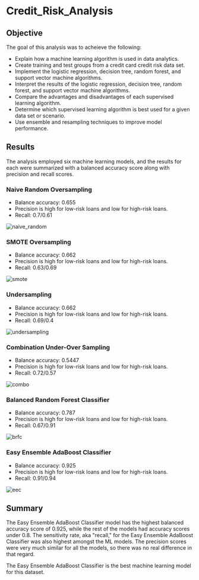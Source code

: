 # Credit_Risk_Analysis

## Objective
The goal of this analysis was to acheieve the following:
* Explain how a machine learning algorithm is used in data analytics.
* Create training and test groups from a credit card credit risk data set.
* Implement the logistic regression, decision tree, random forest, and support vector machine algorithms.
* Interpret the results of the logistic regression, decision tree, random forest, and support vector machine algorithms.
* Compare the advantages and disadvantages of each supervised learning algorithm.
* Determine which supervised learning algorithm is best used for a given data set or scenario.
* Use ensemble and resampling techniques to improve model performance.

## Results
The analysis employed six machine learning models, and the results for each were summarized with a balanced accuracy score along with precision and recall scores.

### Naive Random Oversampling
* Balance accuracy: 0.655
* Precision is high for low-risk loans and low for high-risk loans.
* Recall: 0.7/0.61

![naive_random](https://user-images.githubusercontent.com/100387078/175821785-51601cfa-36b9-4a9c-b90f-35459c71aada.png)


### SMOTE Oversampling
* Balance accuracy: 0.662
* Precision is high for low-risk loans and low for high-risk loans.
* Recall: 0.63/0.69

![smote](https://user-images.githubusercontent.com/100387078/175821796-ddbb84de-8a25-4ad4-9995-bcb13b2fa67b.png)


### Undersampling
* Balance accuracy: 0.662
* Precision is high for low-risk loans and low for high-risk loans.
* Recall: 0.69/0.4

![undersampling](https://user-images.githubusercontent.com/100387078/175821806-b3adcf51-8623-420b-868a-07050511f327.png)


### Combination Under-Over Sampling
* Balance accuracy: 0.5447
* Precision is high for low-risk loans and low for high-risk loans.
* Recall: 0.72/0.57

![combo](https://user-images.githubusercontent.com/100387078/175821818-74a1ee52-7c01-4f9e-ba41-9c922de4fe2e.png)


### Balanced Random Forest Classifier
* Balance accuracy: 0.787
* Precision is high for low-risk loans and low for high-risk loans.
* Recall: 0.67/0.91

![brfc](https://user-images.githubusercontent.com/100387078/175821832-10f129d1-a143-4f2d-9ed0-d83d44204592.png)


### Easy Ensemble AdaBoost Classifier
* Balance accuracy: 0.925
* Precision is high for low-risk loans and low for high-risk loans.
* Recall: 0.91/0.94

![eec](https://user-images.githubusercontent.com/100387078/175821858-d4828572-f397-4c2e-9070-7c34f099a440.png)


## Summary
The Easy Ensemble AdaBoost Classifier model has the highest balanced accuracy score of 0.925, while the rest of the models had accuracy scores under 0.8. The sensitivity rate, aka "recall," for the Easy Ensemble AdaBoost Classifier was also highest amongst the ML models. The precision scores were very much similar for all the models, so there was no real difference in that regard. 

The Easy Ensemble AdaBoost Classifier is the best machine learning model for this dataset.  
